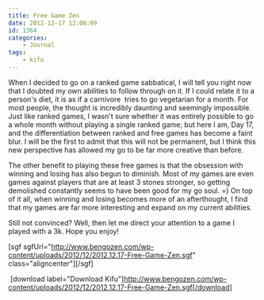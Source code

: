 ```yaml
---
title: Free Game Zen
date: 2012-12-17 12:00:09
id: 1364
categories:
	- Journal
tags:
	- kifu
---
```


When I decided to go on a ranked game sabbatical, I will tell you right now that I doubted my own abilities to follow through on it. If I could relate it to a person's diet, it is as if a carnivore  tries to go vegetarian for a month. For most people, the thought is incredibly daunting and seemingly impossible. Just like ranked games, I wasn't sure whether it was entirely possible to go a whole month without playing a single ranked game; but here I am, Day 17, and the differentiation between ranked and free games has become a faint blur. I will be the first to admit that this will not be permanent, but I think this new perspective has allowed my go to be far more creative than before.

The other benefit to playing these free games is that the obsession with winning and losing has also begun to diminish. Most of my games are even games against players that are at least 3 stones stronger, so getting demolished constantly seems to have been good for my go soul. =) On top of it all, when winning and losing becomes more of an afterthought, I find that my games are far more interesting and expand on my current abilities.

Still not convinced? Well, then let me direct your attention to a game I played with a 3k. Hope you enjoy!

[sgf sgfUrl="http://www.bengozen.com/wp-content/uploads/2012/12/2012.12.17-Free-Game-Zen.sgf" class="aligncenter"][/sgf]

 [download label="Download Kifu"]http://www.bengozen.com/wp-content/uploads/2012/12/2012.12.17-Free-Game-Zen.sgf[/download]